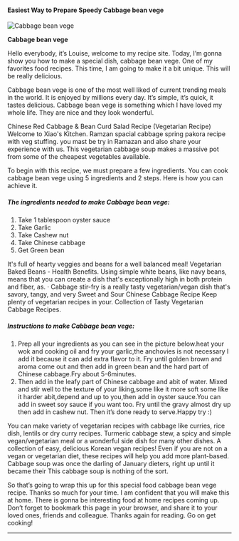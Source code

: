             

#### Easiest Way to Prepare Speedy Cabbage bean vege

![Cabbage bean vege](https://img-global.cpcdn.com/recipes/6cedc2083e41b628/751x532cq70/cabbage-bean-vege-recipe-main-photo.jpg)

**Cabbage bean vege**

Hello everybody, it’s Louise, welcome to my recipe site. Today, I’m gonna show you how to make a special dish, cabbage bean vege. One of my favorites food recipes. This time, I am going to make it a bit unique. This will be really delicious.

Cabbage bean vege is one of the most well liked of current trending meals in the world. It is enjoyed by millions every day. It’s simple, it’s quick, it tastes delicious. Cabbage bean vege is something which I have loved my whole life. They are nice and they look wonderful.

Chinese Red Cabbage & Bean Curd Salad Recipe (Vegetarian Recipe) Welcome to Xiao's Kitchen. Ramzan spacial cabbage spring pakora recipe with veg stuffing. you mast be try in Ramazan and also share your experience with us. This vegetarian cabbage soup makes a massive pot from some of the cheapest vegetables available.

To begin with this recipe, we must prepare a few ingredients. You can cook cabbage bean vege using 5 ingredients and 2 steps. Here is how you can achieve it.

##### The ingredients needed to make Cabbage bean vege:

1.  Take 1 tablespoon oyster sauce
2.  Take Garlic
3.  Take Cashew nut
4.  Take Chinese cabbage
5.  Get Green bean

It's full of hearty veggies and beans for a well balanced meal! Vegetarian Baked Beans - Health Benefits. Using simple white beans, like navy beans, means that you can create a dish that's exceptionally high in both protein and fiber, as. · Cabbage stir-fry is a really tasty vegetarian/vegan dish that's savory, tangy, and very Sweet and Sour Chinese Cabbage Recipe Keep plenty of vegetarian recipes in your. Collection of Tasty Vegetarian Cabbage Recipes.

##### Instructions to make Cabbage bean vege:

1.  Prep all your ingredients as you can see in the picture below.heat your wok and cooking oil and fry your garlic,the anchovies is not necessary I add it because it can add extra flavor to it. Fry until golden brown and aroma come out and then add in green bean and the hard part of Chinese cabbage.Fry about 5-6minutes.
2.  Then add in the leafy part of Chinese cabbage and abit of water. Mixed and stir well to the texture of your liking,some like it more soft some like it harder abit,depend and up to you,then add in oyster sauce.You can add in sweet soy sauce if you want too. Fry until the gravy almost dry up then add in cashew nut. Then it’s done ready to serve.Happy try :)

You can make variety of vegetarian recipes with cabbage like curries, rice dish, lentils or dry curry recipes. Turmeric cabbage stew, a spicy and simple vegan/vegetarian meal or a wonderful side dish for many other dishes. A collection of easy, delicious Korean vegan recipes! Even if you are not on a vegan or vegetarian diet, these recipes will help you add more plant-based. Cabbage soup was once the darling of January dieters, right up until it became their This cabbage soup is nothing of the sort.

So that’s going to wrap this up for this special food cabbage bean vege recipe. Thanks so much for your time. I am confident that you will make this at home. There is gonna be interesting food at home recipes coming up. Don’t forget to bookmark this page in your browser, and share it to your loved ones, friends and colleague. Thanks again for reading. Go on get cooking!

* * *